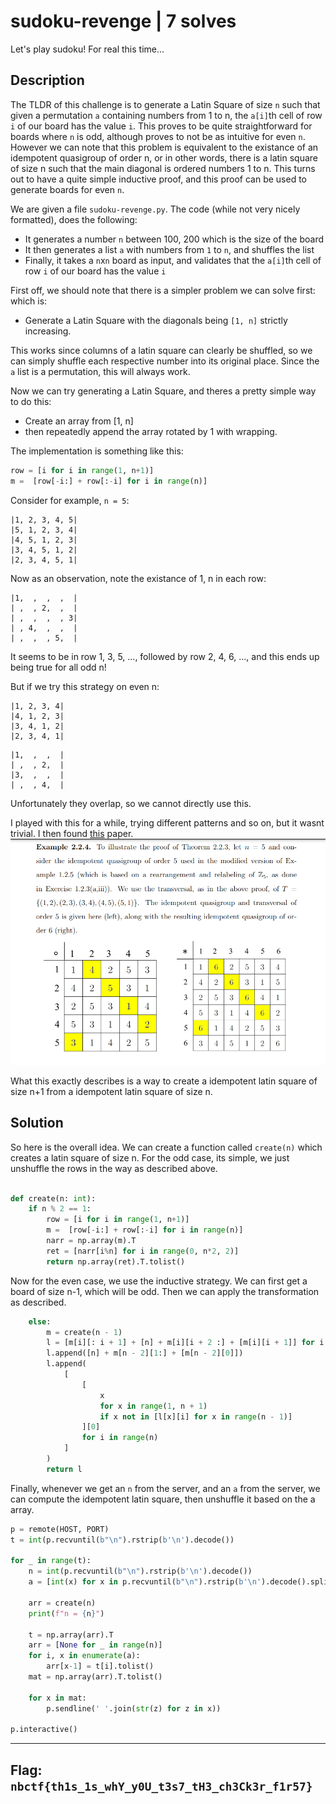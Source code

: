 # **sudoku-revenge | 7 solves**
Let's play sudoku! For real this time...

## **Description**
The TLDR of this challenge is to generate a Latin Square of size `n` such that given a permutation `a` containing numbers from 1 to n, the `a[i]`th cell of row `i` of our board has the value `i`. This proves to be quite straightforward for boards where `n` is odd, although proves to not be as intuitive for even `n`. However we can note that this problem is equivalent to the existance of an idempotent quasigroup of order n, or in other words, there is a latin square of size n such that the main diagonal is ordered numbers 1 to n. This turns out to have a quite simple inductive proof, and this proof can be used to generate boards for even `n`.

We are given a file `sudoku-revenge.py`. The code (while not very nicely formatted), does the following:
- It generates a number `n` between 100, 200 which is the size of the board
- It then generates a list `a` with numbers from `1` to `n`, and shuffles the list
- Finally, it takes a `n`x`n` board as input, and validates that the `a[i]`th cell of row `i` of our board has the value `i`


First off, we should note that there is a simpler problem we can solve first: which is:
- Generate a Latin Square with the diagonals being `[1, n]` strictly increasing.

This works since columns of a latin square can clearly be shuffled, so we can simply shuffle each respective number into its original place. Since the `a` list is a permutation, this will always work.

Now we can try generating a Latin Square, and theres a pretty simple way to do this: 
- Create an array from [1, n]
- then repeatedly append the array rotated by 1 with wrapping.

The implementation is something like this:
```py
row = [i for i in range(1, n+1)]
m =  [row[-i:] + row[:-i] for i in range(n)]
```
Consider for example, `n = 5`:
```
|1, 2, 3, 4, 5|
|5, 1, 2, 3, 4|
|4, 5, 1, 2, 3|
|3, 4, 5, 1, 2|
|2, 3, 4, 5, 1|
```

Now as an observation, note the existance of 1, n in each row:
```
|1,  ,  ,  ,  |
| ,  , 2,  ,  |
| ,  ,  ,  , 3|
| , 4,  ,  ,  |
| ,  ,  , 5,  |
```

It seems to be in row 1, 3, 5, ..., followed by row 2, 4, 6, ..., and this ends up being true for all odd n!

But if we try this strategy on even n:
```
|1, 2, 3, 4|
|4, 1, 2, 3|
|3, 4, 1, 2|
|2, 3, 4, 1|
```
```
|1,  ,  ,  |
| ,  , 2,  |
|3,  ,  ,  |
| ,  , 4,  |
```

Unfortunately they overlap, so we cannot directly use this.

I played with this for a while, trying different patterns and so on, but it wasnt trivial. I then found [this](https://faculty.etsu.edu/gardnerr/Design-Theory/notes-Design-Theory-LR2/Design-Theory-LR2-2-2.pdf) paper.
![Alt text](image-1.png)

What this exactly describes is a way to create a idempotent latin square of size n+1 from a idempotent latin square of size n. 

## **Solution**
So here is the overall idea. We can create a function called `create(n)` which creates a latin square of size n. For the odd case, its simple, we just unshuffle the rows in the way as described above.
```py

def create(n: int):
    if n % 2 == 1:
        row = [i for i in range(1, n+1)]
        m =  [row[-i:] + row[:-i] for i in range(n)]
        narr = np.array(m).T
        ret = [narr[i%n] for i in range(0, n*2, 2)]
        return np.array(ret).T.tolist()
```

Now for the even case, we use the inductive strategy. We can first get a board of size n-1, which will be odd. Then we can apply the transformation as described.
```py
    else:
        m = create(n - 1)
        l = [m[i][: i + 1] + [n] + m[i][i + 2 :] + [m[i][i + 1]] for i in range(n - 2)]
        l.append([n] + m[n - 2][1:] + [m[n - 2][0]])
        l.append(
            [
                [
                    x
                    for x in range(1, n + 1)
                    if x not in [l[x][i] for x in range(n - 1)]
                ][0]
                for i in range(n)
            ]
        )
        return l
```

Finally, whenever we get an `n` from the server, and an `a` from the server, we can compute the idempotent latin square, then unshuffle it based on the a array.
```py
p = remote(HOST, PORT)
t = int(p.recvuntil(b"\n").rstrip(b'\n').decode())

for _ in range(t):
    n = int(p.recvuntil(b"\n").rstrip(b'\n').decode())
    a = [int(x) for x in p.recvuntil(b"\n").rstrip(b'\n').decode().split(' ')]

    arr = create(n)
    print(f"n = {n}")

    t = np.array(arr).T
    arr = [None for _ in range(n)]
    for i, x in enumerate(a):
        arr[x-1] = t[i].tolist()
    mat = np.array(arr).T.tolist()

    for x in mat:
        p.sendline(' '.join(str(z) for z in x))

p.interactive()
```


---
## **Flag**: `nbctf{th1s_1s_whY_y0U_t3s7_tH3_ch3Ck3r_f1r57}`
